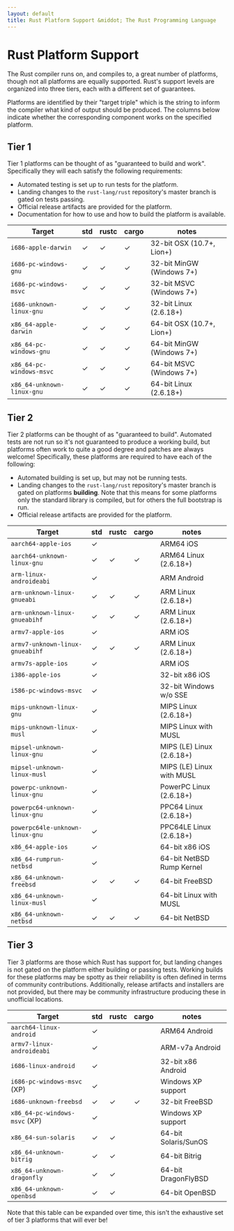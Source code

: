```yaml
---
layout: default
title: Rust Platform Support &middot; The Rust Programming Language
---
```


# Rust Platform Support

The Rust compiler runs on, and compiles to, a great number of platforms, though
not all platforms are equally supported. Rust's support levels are organized
into three tiers, each with a different set of guarantees.

Platforms are identified by their "target triple" which is the string to inform
the compiler what kind of output should be produced. The columns below indicate
whether the corresponding component works on the specified platform.

## Tier 1

Tier 1 platforms can be thought of as "guaranteed to build and work".
Specifically they will each satisfy the following requirements:

* Automated testing is set up to run tests for the platform.
* Landing changes to the `rust-lang/rust` repository's master branch is gated on
  tests passing.
* Official release artifacts are provided for the platform.
* Documentation for how to use and how to build the platform is available.

|  Target                       | std |rustc|cargo| notes                      |
|-------------------------------|-----|-----|-----|----------------------------|
| `i686-apple-darwin`           |  ✓  |  ✓  |  ✓  | 32-bit OSX (10.7+, Lion+)  |
| `i686-pc-windows-gnu`         |  ✓  |  ✓  |  ✓  | 32-bit MinGW (Windows 7+)  |
| `i686-pc-windows-msvc`        |  ✓  |  ✓  |  ✓  | 32-bit MSVC (Windows 7+)   |
| `i686-unknown-linux-gnu`      |  ✓  |  ✓  |  ✓  | 32-bit Linux (2.6.18+)     |
| `x86_64-apple-darwin`         |  ✓  |  ✓  |  ✓  | 64-bit OSX (10.7+, Lion+)  |
| `x86_64-pc-windows-gnu`       |  ✓  |  ✓  |  ✓  | 64-bit MinGW (Windows 7+)  |
| `x86_64-pc-windows-msvc`      |  ✓  |  ✓  |  ✓  | 64-bit MSVC (Windows 7+)   |
| `x86_64-unknown-linux-gnu`    |  ✓  |  ✓  |  ✓  | 64-bit Linux (2.6.18+)     |

## Tier 2

Tier 2 platforms can be thought of as "guaranteed to build". Automated tests
are not run so it's not guaranteed to produce a working build, but platforms
often work to quite a good degree and patches are always welcome! Specifically,
these platforms are required to have each of the following:

* Automated building is set up, but may not be running tests.
* Landing changes to the `rust-lang/rust` repository's master branch is gated on
  platforms **building**. Note that this means for some platforms only the
  standard library is compiled, but for others the full bootstrap is run.
* Official release artifacts are provided for the platform.

|  Target                         | std |rustc|cargo| notes                      |
|---------------------------------|-----|-----|-----|----------------------------|
| `aarch64-apple-ios`             |  ✓  |     |     | ARM64 iOS                  |
| `aarch64-unknown-linux-gnu`     |  ✓  |  ✓  |  ✓  | ARM64 Linux (2.6.18+)      |
| `arm-linux-androideabi`         |  ✓  |     |     | ARM Android                |
| `arm-unknown-linux-gnueabi`     |  ✓  |  ✓  |  ✓  | ARM Linux (2.6.18+)        |
| `arm-unknown-linux-gnueabihf`   |  ✓  |  ✓  |  ✓  | ARM Linux (2.6.18+)        |
| `armv7-apple-ios`               |  ✓  |     |     | ARM iOS                    |
| `armv7-unknown-linux-gnueabihf` |  ✓  |  ✓  |  ✓  | ARM Linux (2.6.18+)        |
| `armv7s-apple-ios`              |  ✓  |     |     | ARM iOS                    |
| `i386-apple-ios`                |  ✓  |     |     | 32-bit x86 iOS             |
| `i586-pc-windows-msvc`          |  ✓  |     |     | 32-bit Windows w/o SSE     |
| `mips-unknown-linux-gnu`        |  ✓  |     |     | MIPS Linux (2.6.18+)       |
| `mips-unknown-linux-musl`       |  ✓  |     |     | MIPS Linux with MUSL       |
| `mipsel-unknown-linux-gnu`      |  ✓  |     |     | MIPS (LE) Linux (2.6.18+)  |
| `mipsel-unknown-linux-musl`     |  ✓  |     |     | MIPS (LE) Linux with MUSL  |
| `powerpc-unknown-linux-gnu`     |  ✓  |     |     | PowerPC Linux (2.6.18+)    |
| `powerpc64-unknown-linux-gnu`   |  ✓  |     |     | PPC64 Linux (2.6.18+)      |
| `powerpc64le-unknown-linux-gnu` |  ✓  |     |     | PPC64LE Linux (2.6.18+)    |
| `x86_64-apple-ios`              |  ✓  |     |     | 64-bit x86 iOS             |
| `x86_64-rumprun-netbsd`         |  ✓  |     |     | 64-bit NetBSD Rump Kernel  |
| `x86_64-unknown-freebsd`        |  ✓  |  ✓  |  ✓  | 64-bit FreeBSD             |
| `x86_64-unknown-linux-musl`     |  ✓  |     |     | 64-bit Linux with MUSL     |
| `x86_64-unknown-netbsd`         |  ✓  |  ✓  |  ✓  | 64-bit NetBSD              |

## Tier 3

Tier 3 platforms are those which Rust has support for, but landing changes is
not gated on the platform either building or passing tests. Working builds for
these platforms may be spotty as their reliability is often defined in terms of
community contributions. Additionally, release artifacts and installers are not
provided, but there may be community infrastructure producing these in
unofficial locations.

|  Target                       | std |rustc|cargo| notes                      |
|-------------------------------|-----|-----|-----|----------------------------|
| `aarch64-linux-android`       |  ✓  |     |     | ARM64 Android              |
| `armv7-linux-androideabi`     |  ✓  |     |     | ARM-v7a Android            |
| `i686-linux-android`          |  ✓  |     |     | 32-bit x86 Android         |
| `i686-pc-windows-msvc` (XP)   |  ✓  |     |     | Windows XP support         |
| `i686-unknown-freebsd`        |  ✓  |  ✓  |  ✓  | 32-bit FreeBSD             |
| `x86_64-pc-windows-msvc` (XP) |  ✓  |     |     | Windows XP support         |
| `x86_64-sun-solaris`          |  ✓  |  ✓  |     | 64-bit Solaris/SunOS       |
| `x86_64-unknown-bitrig`       |  ✓  |  ✓  |     | 64-bit Bitrig              |
| `x86_64-unknown-dragonfly`    |  ✓  |  ✓  |     | 64-bit DragonFlyBSD        |
| `x86_64-unknown-openbsd`      |  ✓  |  ✓  |     | 64-bit OpenBSD             |

Note that this table can be expanded over time, this isn't the exhaustive set of
tier 3 platforms that will ever be!

